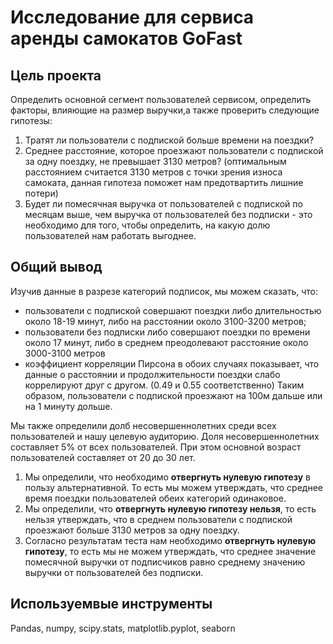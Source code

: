 # Исследование для сервиса аренды самокатов GoFast

## Цель проекта

Определить основной сегмент пользователей сервисом, определить факторы, влияющие на размер выручки,а также проверить следующие гипотезы:

1. Тратят ли пользователи с подпиской больше времени на поездки?
2. Среднее расстояние, которое проезжают пользователи с подпиской за одну поездку, не превышает 3130 метров? (оптимальным расстоянием считается 3130 метров с точки зрения износа самоката, данная гипотеза поможет нам предотвартить лишние потери)
3. Будет ли помесячная выручка от пользователей с подпиской по месяцам выше, чем выручка от пользователей без подписки - это необходимо для того, чтобы определить, на какую долю пользователей нам работать выгоднее.

## Общий вывод

Изучив данные в разрезе категорий подписок, мы можем сказать, что:
- пользователи с подпиской совершают поездки либо длительностью около 18-19 минут, либо на расстоянии около 3100-3200 метров;
- пользователи без подписки либо совершают поездки по времени около 17 минут, либо в среднем преодолевают расстояние около 3000-3100 метров
- коэффициент корреляции Пирсона в обоих случаях показывает, что данные о расстоянии и продолжительности поездки слабо коррелируют друг с другом. (0.49 и 0.55 соответственно)
Таким образом, пользователи с подпиской проезжают на 100м дальше или на 1 минуту дольше.

Мы также определили долб несовершеннолетних среди всех пользователей и нашу целевую аудиторию.
Доля несовершеннолетних составляет 5% от всех пользователей.
При этом основной возраст пользователей составляет от 20 до 30 лет.

1. Мы определили, что необходимо **отвергнуть нулевую гипотезу** в пользу альтернативной. То есть мы можем утверждать, что среднее время поездки пользователей обеих категорий одинаковое.
2. Мы определили, что **отвергнуть нулевую гипотезу нельзя**, то есть нельзя утверждать, что в среднем пользователи с подпиской проезжают больше 3130 метров за одну поездку.
3. Согласно результатам теста нам необходимо **отвергнуть нулевую гипотезу**, то есть мы не можем утверждать, что среднее значение помесячной выручки от подписчиков равно среднему значению выручки от пользователей без подписки.

## Используемвые инструменты
Pandas, numpy, scipy.stats, matplotlib.pyplot, seaborn